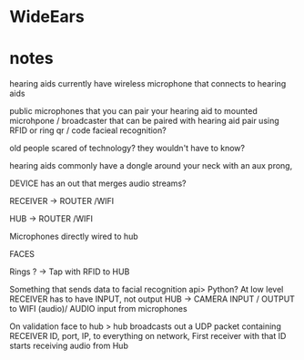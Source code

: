 # WideEars

# notes
hearing aids currently have wireless microphone that connects to hearing aids

public microphones that you can pair your hearing aid to
mounted microhpone / broadcaster that can be paired with hearing aid
pair using RFID or ring qr / code facieal recognition?

old people scared of technology? they wouldn't have to know?


hearing aids commonly have a dongle around your neck with an aux prong,

DEVICE has an out that merges audio streams?


RECEIVER -> ROUTER /WIFI

HUB -> ROUTER /WIFI

Microphones directly wired to hub

FACES


Rings ? -> Tap with RFID to HUB

Something that sends data to facial recognition api> Python?
At low level RECEIVER has to have INPUT, not output
HUB -> CAMERA INPUT / OUTPUT to WIFI (audio)/ AUDIO input from microphones

On validation face to hub > hub broadcasts out a UDP packet containing RECEIVER ID, port, IP, to everything on network,
First receiver with that ID starts receiving audio from Hub
